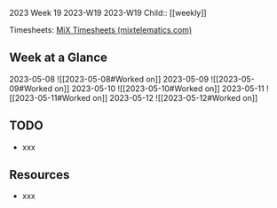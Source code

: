2023 Week 19
2023-W19 2023-W19
Child:: [[weekly]]

Timesheets: [MiX Timesheets (mixtelematics.com)](http://timesheets.mixtelematics.com/MixTimesheetsUI/app/index.html#/TimeSheet)

## Week at a Glance

2023-05-08
![[2023-05-08#Worked on]]
2023-05-09
![[2023-05-09#Worked on]]
2023-05-10
![[2023-05-10#Worked on]]
2023-05-11
![[2023-05-11#Worked on]]
2023-05-12
![[2023-05-12#Worked on]]

## TODO

- xxx

## Resources

- xxx


